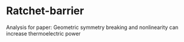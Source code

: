 # Ratchet-barrier
Analysis for paper: Geometric symmetry breaking and nonlinearity can increase thermoelectric power
